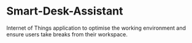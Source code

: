 # Smart-Desk-Assistant
Internet of Things application to optimise the working environment and ensure users take breaks from their workspace.
